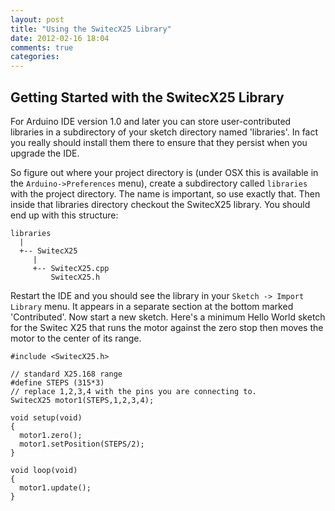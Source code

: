 ```yaml
---
layout: post
title: "Using the SwitecX25 Library"
date: 2012-02-16 18:04
comments: true
categories: 
---
```


Getting Started with the SwitecX25 Library
-------------------

For Arduino IDE version 1.0 and later you can store user-contributed libraries in a subdirectory
of your sketch directory named 'libraries'.  In fact you really should install them there
to ensure that they persist when you upgrade the IDE.

So figure out where your project directory is (under OSX this is available in the ```Arduino->Preferences``` menu), create a subdirectory called ```libraries``` with the project directory.  The name is important, so use exactly that.  Then inside that libraries directory checkout the SwitecX25 library.  You should end up with this structure:
```
libraries
  |
  +-- SwitecX25
     |
     +-- SwitecX25.cpp
         SwitecX25.h
```

Restart the IDE and you should see the library in your ```Sketch -> Import Library``` menu.  It appears in a separate
section at the bottom marked 'Contributed'.  Now start a new sketch.  Here's a minimum Hello World
sketch for the Switec X25 that runs the motor against the zero stop then moves the motor to the center
of its range.

```
#include <SwitecX25.h>

// standard X25.168 range
#define STEPS (315*3)
// replace 1,2,3,4 with the pins you are connecting to.
SwitecX25 motor1(STEPS,1,2,3,4);

void setup(void)
{
  motor1.zero();
  motor1.setPosition(STEPS/2);
}

void loop(void)
{
  motor1.update();
}
```
